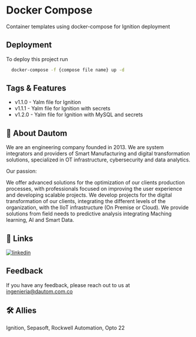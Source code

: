 
# Docker Compose

Container templates using docker-compose for Ignition deployment

## Deployment

To deploy this project run

```bash
  docker-compose -f {compose file name} up -d
```


## Tags & Features

- v1.1.0 - Yalm file for Ignition
- v1.1.1 - Yalm file for Ignition with secrets
- v1.2.0 - Yalm file for Ignition with MySQL and secrets



## 🚀 About Dautom
We are an engineering company founded in 2013. We are system integrators and providers of Smart Manufacturing and digital transformation solutions, specialized in OT infrastructure, cybersecurity and data analytics.

Our passion: 

We offer advanced solutions for the optimization of our clients production processes, with professionals focused on improving the user experience and developing scalable projects. We develop projects for the digital transformation of our clients, integrating the different levels of the organization, with the IIoT infrastructure (On Premise or Cloud). We provide solutions from field needs to predictive analysis integrating Maching learning, AI and Smart Data.


## 🔗 Links
[![linkedin](https://img.shields.io/badge/linkedin-0A66C2?style=for-the-badge&logo=linkedin&logoColor=white)](https://www.linkedin.com/company/dautom/?originalSubdomain=mq/)



## Feedback

If you have any feedback, please reach out to us at ingenieria@dautom.com.co


## 🛠 Allies
Ignition, Sepasoft, Rockwell Automation, Opto 22

